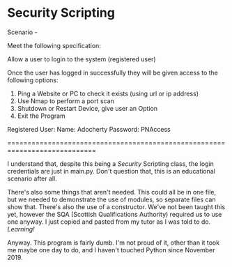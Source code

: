 # Security Scripting
 
Scenario - 

Meet the following specification:

Allow a user to login to the system (registered user)

Once the user has logged in successfully they will be given access to the following options:

1.	Ping a Website or PC to check it exists (using url or ip address)
2.	Use Nmap to perform a port scan
3.	Shutdown or Restart Device, give user an Option
4.	Exit the Program

Registered User:
Name: Adocherty
Password: PNAccess

============================================================================

I understand that, despite this being a *Security* Scripting class, the login credentials are just in main.py. Don't question that, this is an educational scenario after all.

There's also some things that aren't needed. This could all be in one file, but we needed to demonstrate the use of modules, so separate files can show that. There's also the use of a constructor. We've not been taught this yet, however the SQA (Scottish Qualifications Authority) required us to use one anyway. I just copied and pasted from my tutor as I was told to do. _Learning!_

Anyway. This program is fairly dumb. I'm not proud of it, other than it took me maybe one day to do, and I haven't touched Python since November 2019.
